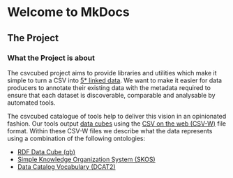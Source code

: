 # Welcome to MkDocs

## The Project
### What the Project is about

The csvcubed project aims to provide libraries and utilities which make it simple to turn a CSV into [5* linked data](https://5stardata.info/en/). We want to make it easier for data producers to annotate their existing data with the metadata required to ensure that each dataset is discoverable, comparable and analysable by automated tools.

The csvcubed catalogue of tools help to deliver this vision in an opinionated fashion. Our tools output [data cubes](https://en.wikipedia.org/wiki/Data_cube) using the [CSV on the web (CSV-W)](https://www.w3.org/TR/tabular-metadata/) file format. Within these CSV-W files we describe what the data represents using a combination of the following ontologies:

- [RDF Data Cube (qb)](https://www.w3.org/TR/vocab-data-cube/)
- [Simple Knowledge Organization System (SKOS)](http://www.w3.org/TR/skos-primer)
- [Data Catalog Vocabulary (DCAT2)](https://www.w3.org/TR/vocab-dcat-2/)